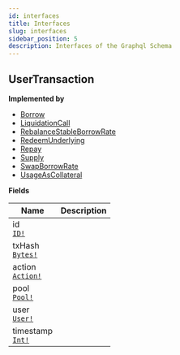 ```yaml
---
id: interfaces
title: Interfaces
slug: interfaces
sidebar_position: 5
description: Interfaces of the Graphql Schema
---
```


## UserTransaction



<p style={{ marginBottom: "0.4em" }}><strong>Implemented by</strong></p>

- [Borrow](/docs/Fantom-v3/objects#borrow)
- [LiquidationCall](/docs/Fantom-v3/objects#liquidationcall)
- [RebalanceStableBorrowRate](/docs/Fantom-v3/objects#rebalancestableborrowrate)
- [RedeemUnderlying](/docs/Fantom-v3/objects#redeemunderlying)
- [Repay](/docs/Fantom-v3/objects#repay)
- [Supply](/docs/Fantom-v3/objects#supply)
- [SwapBorrowRate](/docs/Fantom-v3/objects#swapborrowrate)
- [UsageAsCollateral](/docs/Fantom-v3/objects#usageascollateral)

<p style={{ marginBottom: "0.4em" }}><strong>Fields</strong></p>

<table>
<thead><tr><th>Name</th><th>Description</th></tr></thead>
<tbody>
<tr>
<td>
id<br />
<a href="/docs/Fantom-v3/scalars#id"><code>ID!</code></a>
</td>
<td>

</td>
</tr>
<tr>
<td>
txHash<br />
<a href="/docs/Fantom-v3/scalars#bytes"><code>Bytes!</code></a>
</td>
<td>

</td>
</tr>
<tr>
<td>
action<br />
<a href="/docs/Fantom-v3/enums#action"><code>Action!</code></a>
</td>
<td>

</td>
</tr>
<tr>
<td>
pool<br />
<a href="/docs/Fantom-v3/objects#pool"><code>Pool!</code></a>
</td>
<td>

</td>
</tr>
<tr>
<td>
user<br />
<a href="/docs/Fantom-v3/objects#user"><code>User!</code></a>
</td>
<td>

</td>
</tr>
<tr>
<td>
timestamp<br />
<a href="/docs/Fantom-v3/scalars#int"><code>Int!</code></a>
</td>
<td>

</td>
</tr>
</tbody>
</table>

